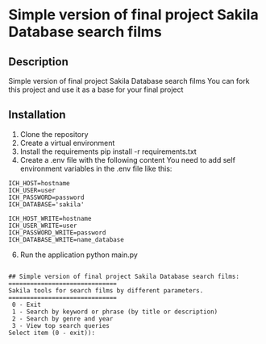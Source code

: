 # Simple version of final project Sakila Database search films

## Description
Simple version of final project Sakila Database search films
You can fork this project and use it as a base for your final project

## Installation
1. Clone the repository
2. Create a virtual environment
3. Install the requirements
pip install -r requirements.txt
4. Create a .env file with the following content
You need to add self environment variables in the .env file
like this:
```
ICH_HOST=hostname
ICH_USER=user
ICH_PASSWORD=password
ICH_DATABASE='sakila'

ICH_HOST_WRITE=hostname
ICH_USER_WRITE=user
ICH_PASSWORD_WRITE=password
ICH_DATABASE_WRITE=name_database
```
6. Run the application
python main.py

```

## Simple version of final project Sakila Database search films:
==============================
Sakila tools for search films by different parameters.
==============================
 0 - Exit
 1 - Search by keyword or phrase (by title or description)
 2 - Search by genre and year
 3 - View top search queries
Select item (0 - exit)): 

